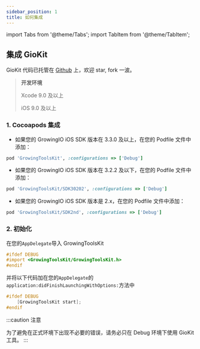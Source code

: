 ```yaml
---
sidebar_position: 1
title: 如何集成
---
```


import Tabs from '@theme/Tabs';
import TabItem from '@theme/TabItem';

## 集成 GioKit

GioKit 代码已托管在 [Github](https://github.com/growingio/growingio-sdk-ios-toolskit) 上，欢迎 star, fork 一波。

> **开发环境**
>
> Xcode 9.0 及以上
>
> iOS 9.0 及以上

### 1. Cocoapods 集成
- 如果您的 GrowingIO iOS SDK 版本在 3.3.0 及以上，在您的 Podfile 文件中添加：

```ruby
pod 'GrowingToolsKit', :configurations => ['Debug']
```

- 如果您的 GrowingIO iOS SDK 版本在 3.2.2 及以下，在您的 Podfile 文件中添加：

```ruby
pod 'GrowingToolsKit/SDK30202', :configurations => ['Debug']
```

- 如果您的 GrowingIO iOS SDK 版本是 2.x，在您的 Podfile 文件中添加：

```ruby
pod 'GrowingToolsKit/SDK2nd', :configurations => ['Debug']
```



### 2. 初始化

在您的`AppDelegate`导入 GrowingToolsKit

```objective-c
#ifdef DEBUG
#import <GrowingToolsKit/GrowingToolsKit.h>
#endif
```

并将以下代码加在您的`AppDelegate`的`application:didFinishLaunchingWithOptions:`方法中

```objective-c
#ifdef DEBUG
    [GrowingToolsKit start];
#endif
```

:::caution 注意

为了避免在正式环境下出现不必要的错误，请务必只在 Debug 环境下使用 GioKit 工具。
:::

